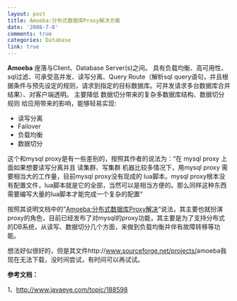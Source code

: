 ```yaml
---
layout: post
title: Amoeba:分布式数据库Proxy解决方案
date: '2008-7-8'
comments: true
categories: Database
link: true
---
```

<strong>Amoeba</strong> 座落与Client、Database Server(s)之间。 具有负载均衡、高可用性、sql过滤、可承受高并发、读写分离、Query Route（解析sql query语句，并且根据条件与预先设定的规则，请求到指定的目标数据库。可并发请求多台数据库合并结果）、对客户端透明。
主要降低 数据切分带来的复杂多数据库结构、数据切分规则 给应用带来的影响，能够轻易实现:
<ul>
	<li>读写分离</li>
	<li>Failover</li>
	<li>负载均衡</li>
	<li>数据切分</li>
</ul>
这个和<span class="hilite2"><span class="hilite2">mysql</span></span> proxy是有一些差别的，按照其作者的说法为：“在 <span class="hilite2"><span class="hilite2">mysql</span></span> proxy 上面如果想要读写分离并且 读集群、写集群 机器比较多情况下，用<span class="hilite2"><span class="hilite2">mysql</span></span> proxy 需要相当大的工作量，目前<span class="hilite2"><span class="hilite2">mysql</span></span> proxy没有现成的 lua脚本。<span class="hilite2"><span class="hilite2">mysql</span></span> proxy根本没有配置文件，lua脚本就是它的全部，当然可以是相当方便的。那么同样这种东西需要编写大量的lua脚本才能完成一个复杂的配置“

按照其说明文档中的”<a href="http://amoeba.sourceforge.net/amoeba.pdf">Amoeba:分布式数据库Proxy解决</a>“说法，其主要也就扮演proxy的角色，目前已经发布了对mysql的proxy功能，其主要是为了支持分布式的DB系统，从读写、数据切分几个方面，来做到负载均衡并伴有故障转移等功能。

想法好似很好的，但是其文件http://www.sourceforge.net/projects/<span class="hilite1"><span class="hilite1">amoeba我现在无法下载，没时间尝试，有时间可以再试试。</span></span>

<strong><span class="hilite1"><span class="hilite1">参考文档：</span></span></strong>

<span class="hilite1"><span class="hilite1">1、http://www.javaeye.com/topic/188598
</span></span>

&nbsp;
